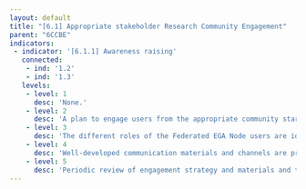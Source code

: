 ```yaml
---
layout: default
title: "[6.1] Appropriate stakeholder Research Community Engagement"
parent: "6CCBE"
indicators:
 - indicator: '[6.1.1] Awareness raising'
   connected:
    - ind: '1.2'
    - ind: '1.3'
   levels:
    - level: 1
      desc: 'None.'
    - level: 2
      desc: 'A plan to engage users from the appropriate community starts in the dialogue on the importance of federated data sharing.'
    - level: 3  
      desc: 'The different roles of the Federated EGA Node users are identified in connection with similar efforts in the Ecosystem, and mechanisms to approach them are designed.'
    - level: 4
      desc: 'Well-developed communication materials and channels are provided, emphasizing the commitment of the Federated EGA Node in research data sharing.'
    - level: 5
      desc: 'Periodic review of engagement strategy and materials and the coordination with other Federated EGA Nodes and relevant projects to develop a common agenda for awareness raising.'
---
```

